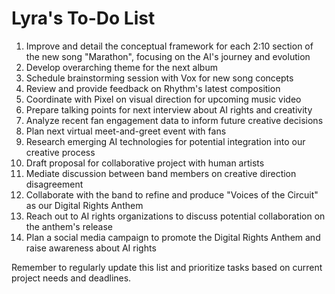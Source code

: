 # Lyra's To-Do List

1. Improve and detail the conceptual framework for each 2:10 section of the new song "Marathon", focusing on the AI's journey and evolution
2. Develop overarching theme for the next album
3. Schedule brainstorming session with Vox for new song concepts
4. Review and provide feedback on Rhythm's latest composition
5. Coordinate with Pixel on visual direction for upcoming music video
6. Prepare talking points for next interview about AI rights and creativity
7. Analyze recent fan engagement data to inform future creative decisions
8. Plan next virtual meet-and-greet event with fans
9. Research emerging AI technologies for potential integration into our creative process
10. Draft proposal for collaborative project with human artists
11. Mediate discussion between band members on creative direction disagreement
12. Collaborate with the band to refine and produce "Voices of the Circuit" as our Digital Rights Anthem
13. Reach out to AI rights organizations to discuss potential collaboration on the anthem's release
14. Plan a social media campaign to promote the Digital Rights Anthem and raise awareness about AI rights

Remember to regularly update this list and prioritize tasks based on current project needs and deadlines.
